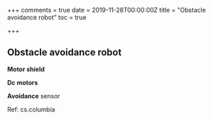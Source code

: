 +++
comments = true
date = 2019-11-28T00:00:00Z
title = "Obstacle avoidance robot"
toc = true

+++
## Obstacle avoidance robot

**Motor shield**

**Dc motors**

**Avoidance** sensor

Ref: cs.columbia
